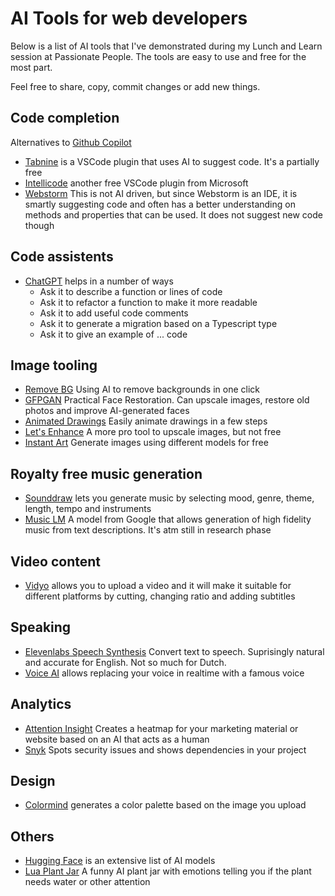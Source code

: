 # AI Tools for web developers

Below is a list of AI tools that I've demonstrated during my Lunch and Learn session at Passionate People. The tools are easy to use and free for the most part.

Feel free to share, copy, commit changes or add new things.

## Code completion
Alternatives to [Github Copilot](https://github.com/features/copilot)

- [Tabnine](https://www.tabnine.com/) is a VSCode plugin that uses AI to suggest code. It's a partially free
- [Intellicode](https://visualstudio.microsoft.com/services/intellicode/) another free VSCode plugin from Microsoft
- [Webstorm](https://www.jetbrains.com/help/webstorm/auto-completing-code.html) This is not AI driven, but since Webstorm is an IDE, it is smartly suggesting code and often has a better understanding on methods and properties that can be used. It does not suggest new code though

## Code assistents

- [ChatGPT](https://chat.openai.com/chat) helps in a number of ways
  - Ask it to describe a function or lines of code
  - Ask it to refactor a function to make it more readable
  - Ask it to add useful code comments
  - Ask it to generate a migration based on a Typescript type
  - Ask it to give an example of ... code

## Image tooling

- [Remove BG](https://www.remove.bg/) Using AI to remove backgrounds in one click
- [GFPGAN](https://huggingface.co/spaces/Xintao/GFPGAN) Practical Face Restoration. Can upscale images, restore old photos and improve AI-generated faces
- [Animated Drawings](https://sketch.metademolab.com/canvas) Easily animate drawings in a few steps
- [Let's Enhance](https://letsenhance.io/) A more pro tool to upscale images, but not free
- [Instant Art](https://instantart.io/) Generate images using different models for free

## Royalty free music generation

- [Sounddraw](https://soundraw.io/) lets you generate music by selecting mood, genre, theme, length, tempo and instruments
- [Music LM](https://google-research.github.io/seanet/musiclm) A model from Google that allows generation of high fidelity music from text descriptions. It's atm still in research phase

## Video content

- [Vidyo](https://vidyo.ai/) allows you to upload a video and it will make it suitable for different platforms by cutting, changing ratio and adding subtitles

## Speaking

- [Elevenlabs Speech Synthesis](https://beta.elevenlabs.io/speech-synthesis) Convert text to speech. Suprisingly natural and accurate for English. Not so much for Dutch.
- [Voice AI](https://voice.ai/) allows replacing your voice in realtime with a famous voice

## Analytics

- [Attention Insight](https://attentioninsight.com/) Creates a heatmap for your marketing material or website based on an AI that acts as a human
- [Snyk](https://snyk.io/) Spots security issues and shows dependencies in your project

## Design
- [Colormind](http://colormind.io/) generates a color palette based on the image you upload

## Others

- [Hugging Face](https://huggingface.co/models) is an extensive list of AI models
- [Lua Plant Jar](https://vivien-muller.fr/lua) A funny AI plant jar with emotions telling you if the plant needs water or other attention

